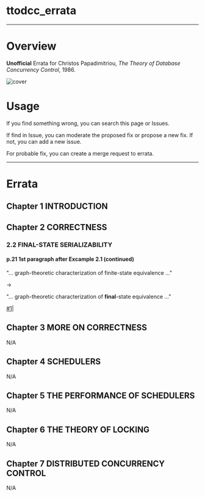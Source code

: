 # ttodcc_errata

---

# Overview
**Unofficial** Errata for Christos Papadimitriou, *The Theory of Database Concurrency Control*, 1986.

![cover](https://user-images.githubusercontent.com/47991351/72767770-8119ac80-3c38-11ea-94e3-40cfc4efc4f3.jpg)

# Usage
If you find something wrong, you can search this page or Issues.

If find in Issue, you can moderate the proposed fix or propose a new fix.
If not, you can add a new issue.

For probable fix, you can create a merge request to errata.


---
# Errata

## Chapter 1 INTRODUCTION
## Chapter 2 CORRECTNESS

### 2.2 FINAL-STATE SERIALIZABILITY
#### p.21 1st paragraph after Excample 2.1 (continued)
"... graph-theoretic characterization of finite-state equivalence ..."

->

"... graph-theoretic characterization of **final**-state equivalence ..."

[#1](https://github.com/supisula/ttodcc_errata/issues/1)|

## Chapter 3 MORE ON CORRECTNESS
N/A
## Chapter 4 SCHEDULERS
N/A
## Chapter 5 THE PERFORMANCE OF SCHEDULERS
N/A
## Chapter 6 THE THEORY OF LOCKING
N/A
## Chapter 7 DISTRIBUTED CONCURRENCY CONTROL
N/A
